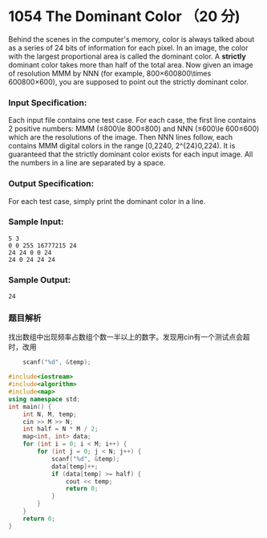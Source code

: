 # 1054 The Dominant Color （20 分)

Behind the scenes in the computer's memory, color is always talked about as a series of 24 bits of information for each pixel. In an image, the color with the largest proportional area is called the dominant color. A **strictly** dominant color takes more than half of the total area. Now given an image of resolution MMM by NNN (for example, 800×600800\\times 600800×600), you are supposed to point out the strictly dominant color.

### Input Specification:

Each input file contains one test case. For each case, the first line contains 2 positive numbers: MMM (≤800\\le 800≤800) and NNN (≤600\\le 600≤600) which are the resolutions of the image. Then NNN lines follow, each contains MMM digital colors in the range \[0,2240, 2^{24}0,2​24​​). It is guaranteed that the strictly dominant color exists for each input image. All the numbers in a line are separated by a space.

### Output Specification:

For each test case, simply print the dominant color in a line.

### Sample Input:

    5 3
    0 0 255 16777215 24
    24 24 0 0 24
    24 0 24 24 24
    

### Sample Output:

    24

### 题目解析

找出数组中出现频率占数组个数一半以上的数字。发现用cin有一个测试点会超时，改用
```C++
    scanf("%d", &temp);
```

```C++
#include<iostream>
#include<algorithm>
#include<map>
using namespace std;
int main() {
	int N, M, temp;
	cin >> M >> N;
	int half = N * M / 2;
	map<int, int> data;
	for (int i = 0; i < M; i++) {
		for (int j = 0; j < N; j++) {
			scanf("%d", &temp);
			data[temp]++;
			if (data[temp] >= half) {
				cout << temp;
				return 0;
			}
		}
	}
	return 0;
}
```